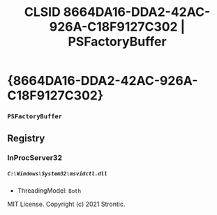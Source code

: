 ﻿---
title: "CLSID 8664DA16-DDA2-42AC-926A-C18F9127C302 | PSFactoryBuffer"
excerpt: What is COM-Object CLSID 8664DA16-DDA2-42AC-926A-C18F9127C302?
---

# {8664DA16-DDA2-42AC-926A-C18F9127C302}

### `PSFactoryBuffer`

## Registry


### InProcServer32

##### `C:\Windows\System32\msvidctl.dll`
* ThreadingModel: `Both`

MIT License. Copyright (c) 2021 Strontic.


